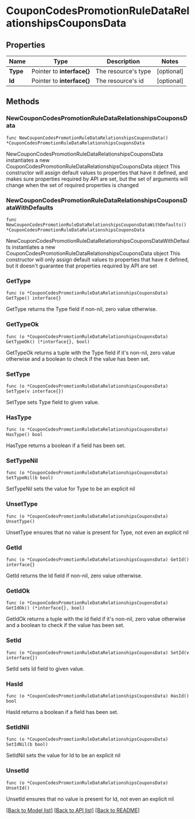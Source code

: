 # CouponCodesPromotionRuleDataRelationshipsCouponsData

## Properties

Name | Type | Description | Notes
------------ | ------------- | ------------- | -------------
**Type** | Pointer to **interface{}** | The resource&#39;s type | [optional] 
**Id** | Pointer to **interface{}** | The resource&#39;s id | [optional] 

## Methods

### NewCouponCodesPromotionRuleDataRelationshipsCouponsData

`func NewCouponCodesPromotionRuleDataRelationshipsCouponsData() *CouponCodesPromotionRuleDataRelationshipsCouponsData`

NewCouponCodesPromotionRuleDataRelationshipsCouponsData instantiates a new CouponCodesPromotionRuleDataRelationshipsCouponsData object
This constructor will assign default values to properties that have it defined,
and makes sure properties required by API are set, but the set of arguments
will change when the set of required properties is changed

### NewCouponCodesPromotionRuleDataRelationshipsCouponsDataWithDefaults

`func NewCouponCodesPromotionRuleDataRelationshipsCouponsDataWithDefaults() *CouponCodesPromotionRuleDataRelationshipsCouponsData`

NewCouponCodesPromotionRuleDataRelationshipsCouponsDataWithDefaults instantiates a new CouponCodesPromotionRuleDataRelationshipsCouponsData object
This constructor will only assign default values to properties that have it defined,
but it doesn't guarantee that properties required by API are set

### GetType

`func (o *CouponCodesPromotionRuleDataRelationshipsCouponsData) GetType() interface{}`

GetType returns the Type field if non-nil, zero value otherwise.

### GetTypeOk

`func (o *CouponCodesPromotionRuleDataRelationshipsCouponsData) GetTypeOk() (*interface{}, bool)`

GetTypeOk returns a tuple with the Type field if it's non-nil, zero value otherwise
and a boolean to check if the value has been set.

### SetType

`func (o *CouponCodesPromotionRuleDataRelationshipsCouponsData) SetType(v interface{})`

SetType sets Type field to given value.

### HasType

`func (o *CouponCodesPromotionRuleDataRelationshipsCouponsData) HasType() bool`

HasType returns a boolean if a field has been set.

### SetTypeNil

`func (o *CouponCodesPromotionRuleDataRelationshipsCouponsData) SetTypeNil(b bool)`

 SetTypeNil sets the value for Type to be an explicit nil

### UnsetType
`func (o *CouponCodesPromotionRuleDataRelationshipsCouponsData) UnsetType()`

UnsetType ensures that no value is present for Type, not even an explicit nil
### GetId

`func (o *CouponCodesPromotionRuleDataRelationshipsCouponsData) GetId() interface{}`

GetId returns the Id field if non-nil, zero value otherwise.

### GetIdOk

`func (o *CouponCodesPromotionRuleDataRelationshipsCouponsData) GetIdOk() (*interface{}, bool)`

GetIdOk returns a tuple with the Id field if it's non-nil, zero value otherwise
and a boolean to check if the value has been set.

### SetId

`func (o *CouponCodesPromotionRuleDataRelationshipsCouponsData) SetId(v interface{})`

SetId sets Id field to given value.

### HasId

`func (o *CouponCodesPromotionRuleDataRelationshipsCouponsData) HasId() bool`

HasId returns a boolean if a field has been set.

### SetIdNil

`func (o *CouponCodesPromotionRuleDataRelationshipsCouponsData) SetIdNil(b bool)`

 SetIdNil sets the value for Id to be an explicit nil

### UnsetId
`func (o *CouponCodesPromotionRuleDataRelationshipsCouponsData) UnsetId()`

UnsetId ensures that no value is present for Id, not even an explicit nil

[[Back to Model list]](../README.md#documentation-for-models) [[Back to API list]](../README.md#documentation-for-api-endpoints) [[Back to README]](../README.md)


